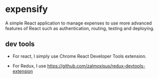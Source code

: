 # expensify
A simple React application to manage expenses to use more advanced features of React such as authentication, routing, testing and deploying.

## dev tools

- For react, I simply use Chrome React Developer Tools extension.

- For Redux, I use https://github.com/zalmoxisus/redux-devtools-extension